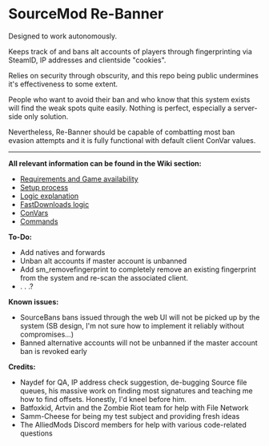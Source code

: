 # SourceMod Re-Banner

Designed to work autonomously.

Keeps track of and bans alt accounts of players through fingerprinting via SteamID, IP addresses and clientside "cookies".

Relies on security through obscurity, and this repo being public undermines it's effectiveness to some extent.

People who want to avoid their ban and who know that this system exists will find the weak spots quite easily. Nothing is perfect, especially a server-side only solution.

Nevertheless, Re-Banner should be capable of combatting most ban evasion attempts and it is fully functional with default client ConVar values.

-------------

**All relevant information can be found in the Wiki section:**

- [Requirements and Game availability](https://github.com/Nolo001-Aha/SourceMod-ReBanner/wiki/Requirements-and-availability)
- [Setup process](https://github.com/Nolo001-Aha/SourceMod-ReBanner/wiki/Setting-up-Re-Banner)
- [Logic explanation](https://github.com/Nolo001-Aha/SourceMod-ReBanner/wiki/Plugin-operation-logic)
- [FastDownloads logic](https://github.com/Nolo001-Aha/SourceMod-ReBanner/wiki/FastDownloads-server-logic)
- [ConVars](https://github.com/Nolo001-Aha/SourceMod-ReBanner/wiki/ConVars)
- [Commands](https://github.com/Nolo001-Aha/SourceMod-ReBanner/wiki/Commands)



**To-Do:**
- Add natives and forwards
- Unban alt accounts if master account is unbanned
- Add sm_removefingerprint to completely remove an existing fingerprint from the system and re-scan the associated client.
- . . .?

**Known issues:**
- SourceBans bans issued through the web UI will not be picked up by the system (SB design, I'm not sure how to implement it reliably without compromises...)
- Banned alternative accounts will not be unbanned if the master account ban is revoked early

**Credits:**

- Naydef for QA, IP address check suggestion, de-bugging Source file queues, his massive work on finding most signatures and teaching me how to find offsets. Honestly, I'd kneel before him.
- Batfoxkid, Artvin and the Zombie Riot team for help with File Network
- Samm-Cheese for being my test subject and providing fresh ideas
- The AlliedMods Discord members for help with various code-related questions

